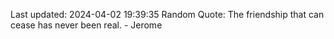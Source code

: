 Last updated: 2024-04-02 19:39:35
Random Quote: The friendship that can cease has never been real. - Jerome